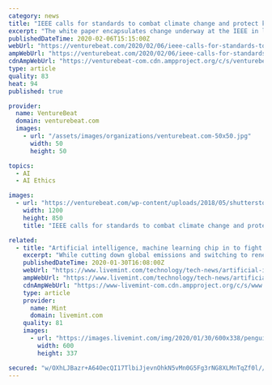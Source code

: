 ```yaml
---
category: news
title: "IEEE calls for standards to combat climate change and protect kids in the age of AI"
excerpt: "The white paper encapsulates change underway at the IEEE in line with AI ethics principles released in spring 2019 after years of work, according to IEEE Global Initiative on Ethics of Autonomous & Intelligent Systems John Havens. It also follows last fall’s declaration by IEEE leadership to recognize “the global scale of the human-made and ..."
publishedDateTime: 2020-02-06T15:15:00Z
webUrl: "https://venturebeat.com/2020/02/06/ieee-calls-for-standards-to-combat-climate-change-and-protect-kids-in-the-age-of-ai/"
ampWebUrl: "https://venturebeat.com/2020/02/06/ieee-calls-for-standards-to-combat-climate-change-and-protect-kids-in-the-age-of-ai/amp/"
cdnAmpWebUrl: "https://venturebeat-com.cdn.ampproject.org/c/s/venturebeat.com/2020/02/06/ieee-calls-for-standards-to-combat-climate-change-and-protect-kids-in-the-age-of-ai/amp/"
type: article
quality: 83
heat: 94
published: true

provider:
  name: VentureBeat
  domain: venturebeat.com
  images:
    - url: "/assets/images/organizations/venturebeat.com-50x50.jpg"
      width: 50
      height: 50

topics:
  - AI
  - AI Ethics

images:
  - url: "https://venturebeat.com/wp-content/uploads/2018/05/shutterstock_751715872.jpg?fit=1200%2C850&strip=all"
    width: 1200
    height: 850
    title: "IEEE calls for standards to combat climate change and protect kids in the age of AI"

related:
  - title: "Artificial intelligence, machine learning chip in to fight climate change, protect environment"
    excerpt: "While cutting down global emissions and switching to renewable sources of energy will help in the long run, emerging technologies such as artificial intelligence (AI) and its various branches, along with internet of things (IoT), can help in the conservation of plants, animals and birds by providing more accurate climate predictions."
    publishedDateTime: 2020-01-30T16:08:00Z
    webUrl: "https://www.livemint.com/technology/tech-news/artificial-intelligence-ml-chip-in-to-fight-climate-change-protect-environment-11580399748370.html"
    ampWebUrl: "https://www.livemint.com/technology/tech-news/artificial-intelligence-ml-chip-in-to-fight-climate-change-protect-environment/amp-11580399748370.html"
    cdnAmpWebUrl: "https://www-livemint-com.cdn.ampproject.org/c/s/www.livemint.com/technology/tech-news/artificial-intelligence-ml-chip-in-to-fight-climate-change-protect-environment/amp-11580399748370.html"
    type: article
    provider:
      name: Mint
      domain: livemint.com
    quality: 81
    images:
      - url: "https://images.livemint.com/img/2020/01/30/600x338/penguinsistockphoto_1580399943812.jpg"
        width: 600
        height: 337

secured: "w/OXhLJBazr+A64OecQI17TlbiJjevnOhkN5vMn0G5Fg3rNG8XLMnTqZf0l//SM0suWqlBQ1dV6X42i3s0Km2LoKyySfBV6xJOA5wOvX6XWShMNFncropB6mrZ1UBIFK3clk48/oEaoTZJcHQNVDRVeWNIH0d1fzCruxYyGjLgzRjIr8FZ6wdONYo/0XCjlChwM0vaQOIzYig7MrOLtNC0d1zD128N9OGnCXtnzmuNe+f3fbXLdFbx3k/4a6Sc3DXmMhZzQ/MgWOhFxgGWS2lu1SBsXPB/82rZmQQHUx6YY4IX43wd/ciuNkGEyO2yc3vlJpKS0EMWEHShs1W+oDrM7I8UKrpIGxd4ODCU3MdjJSoYi1FWK2KLWlRtqPHwvx12+Z7SPR5w4yy32PsLjeXmcc6mjl1AeEJbykEoYXNllLHuCRBFZmV38NiEMHPqhNwKANqc2lnh0fhRjMcGcnOr6ALwvkqSN+/B7/eQOA184=;IFma4Ub/YydnOWQFCVLYAQ=="
---
```


